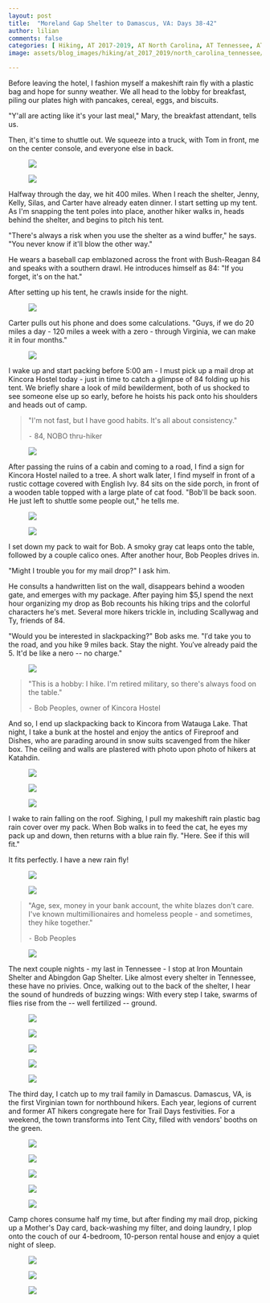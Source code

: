 ```yaml
---
layout: post
title:  "Moreland Gap Shelter to Damascus, VA: Days 38-42"
author: lilian
comments: false
categories: [ Hiking, AT 2017-2019, AT North Carolina, AT Tennessee, AT Virginia]
image: assets/blog_images/hiking/at_2017_2019/north_carolina_tennessee/day38-42/IMG_5751.JPG

---
```


Before leaving the hotel, I fashion myself a makeshift rain fly with a plastic bag and hope for sunny weather. We all head to the lobby for breakfast, piling our plates high with pancakes, cereal, eggs, and biscuits.

"Y'all are acting like it's your last meal," Mary, the breakfast attendant, tells us.

Then, it's time to shuttle out. We squeeze into a truck, with Tom in front, me on the center console, and everyone else in back.

<figure>
    <img src="{{site.baseurl}}/assets/blog_images/hiking/at_2017_2019/north_carolina_tennessee/day38-42/IMG_5733.JPG"/>
</figure>

<figure>
    <img src="{{site.baseurl}}/assets/blog_images/hiking/at_2017_2019/north_carolina_tennessee/day38-42/IMG_5736.JPG"/>
</figure>

Halfway through the day, we hit 400 miles. When I reach the shelter, Jenny, Kelly, Silas, and Carter have already eaten dinner. I start setting up my tent. As I'm snapping the tent poles into place, another hiker walks in, heads behind the shelter, and begins to pitch his tent.

"There's always a risk when you use the shelter as a wind buffer," he says. "You never know if it'll blow the other way."

He wears a baseball cap emblazoned across the front with Bush-Reagan 84 and speaks with a southern drawl. He introduces himself as 84: "If you forget, it's on the hat."

After setting up his tent, he crawls inside for the night.

<figure>
    <img src="{{site.baseurl}}/assets/blog_images/hiking/at_2017_2019/north_carolina_tennessee/day38-42/IMG_5744.JPG"/>
</figure>

Carter pulls out his phone and does some calculations. "Guys, if we do 20 miles a day - 120 miles a week with a zero - through Virginia, we can make it in four months."

<figure>
    <img src="{{site.baseurl}}/assets/blog_images/hiking/at_2017_2019/north_carolina_tennessee/day38-42/IMG_5745.JPG"/>
</figure>

I wake up and start packing before 5:00 am - I must pick up a mail drop at Kincora Hostel today - just in time to catch a glimpse of 84 folding up his tent. We briefly share a look of mild bewilderment, both of us shocked to see someone else up so early, before he hoists his pack onto his shoulders and heads out of camp.

>"I'm not fast, but I have good habits. It's all about consistency."
>
>⁃ 84, NOBO thru-hiker

<figure>
    <img src="{{site.baseurl}}/assets/blog_images/hiking/at_2017_2019/north_carolina_tennessee/day38-42/IMG_5748.JPG"/>
</figure>

After passing the ruins of a cabin and coming to a road, I find a sign for Kincora Hostel nailed to a tree. A short walk later, I find myself in front of a rustic cottage covered with English Ivy. 84 sits on the side porch, in front of a wooden table topped with a large plate of cat food. "Bob'll be back soon. He just left to shuttle some people out," he tells me.

<figure>
    <img src="{{site.baseurl}}/assets/blog_images/hiking/at_2017_2019/north_carolina_tennessee/day38-42/IMG_5749.JPEG"/>
</figure>

<figure>
    <img src="{{site.baseurl}}/assets/blog_images/hiking/at_2017_2019/north_carolina_tennessee/day38-42/IMG_5751.JPG"/>
</figure>

I set down my pack to wait for Bob. A smoky gray cat leaps onto the table, followed by a couple calico ones. After another hour, Bob Peoples drives in.

"Might I trouble you for my mail drop?" I ask him.

He consults a handwritten list on the wall, disappears behind a wooden gate, and emerges with my package. After paying him \$5,I spend the next hour organizing my drop as Bob recounts his hiking trips and the colorful characters he′s met. Several more hikers trickle in, including Scallywag and Ty, friends of 84. 

"Would you be interested in slackpacking?" Bob asks me. "I′d take you to the road, and you hike 9 miles back. Stay the night. You′ve already paid the 5. It'd be like a nero -- no charge."

<figure>
    <img src="{{site.baseurl}}/assets/blog_images/hiking/at_2017_2019/north_carolina_tennessee/day38-42/IMG_5758.JPG"/>
</figure>

>"This is a hobby: I hike. I'm retired military, so there's always food on the table."
>
>⁃ Bob Peoples, owner of Kincora Hostel

And so, I end up slackpacking back to Kincora from Watauga Lake. That night, I take a bunk at the hostel and enjoy the antics of Fireproof and Dishes, who are parading around in snow suits scavenged from the hiker box. The ceiling and walls are plastered with photo upon photo of hikers at Katahdin.

<figure>
    <img src="{{site.baseurl}}/assets/blog_images/hiking/at_2017_2019/north_carolina_tennessee/day38-42/IMG_5765.JPG"/>
</figure>

<figure>
    <img src="{{site.baseurl}}/assets/blog_images/hiking/at_2017_2019/north_carolina_tennessee/day38-42/IMG_5750.JPG"/>
</figure>

<figure>
    <img src="{{site.baseurl}}/assets/blog_images/hiking/at_2017_2019/north_carolina_tennessee/day38-42/IMG_5752.JPG"/>
</figure>

I wake to rain falling on the roof. Sighing, I pull my makeshift rain plastic bag rain cover over my pack. When Bob walks in to feed the cat, he eyes my pack up and down, then returns with a blue rain fly. "Here. See if this will fit."

It fits perfectly. I have a new rain fly!

<figure>
    <img src="{{site.baseurl}}/assets/blog_images/hiking/at_2017_2019/north_carolina_tennessee/day38-42/IMG_5772.JPG"/>
</figure>

<figure>
    <img src="{{site.baseurl}}/assets/blog_images/hiking/at_2017_2019/north_carolina_tennessee/day38-42/IMG_5777.JPG"/>
</figure>

>"Age, sex, money in your bank account, the white blazes don't care. I've known multimillionaires and homeless people - and sometimes, they hike together."
>
>⁃ Bob Peoples

<figure>
    <img src="{{site.baseurl}}/assets/blog_images/hiking/at_2017_2019/north_carolina_tennessee/day38-42/IMG_5778.JPG"/>
</figure>

The next couple nights - my last in Tennessee - I stop at Iron Mountain Shelter and Abingdon Gap Shelter. Like almost every shelter in Tennessee, these have no privies. Once, walking out to the back of the shelter, I hear the sound of hundreds of buzzing wings: With every step I take, swarms of flies rise from the -- well fertilized -- ground.

<figure>
    <img src="{{site.baseurl}}/assets/blog_images/hiking/at_2017_2019/north_carolina_tennessee/day38-42/IMG_5779.JPEG"/>
</figure>

<figure>
    <img src="{{site.baseurl}}/assets/blog_images/hiking/at_2017_2019/north_carolina_tennessee/day38-42/IMG_5792.JPEG"/>
</figure>

<figure>
    <img src="{{site.baseurl}}/assets/blog_images/hiking/at_2017_2019/north_carolina_tennessee/day38-42/IMG_5785.JPG"/>
</figure>

<figure>
    <img src="{{site.baseurl}}/assets/blog_images/hiking/at_2017_2019/north_carolina_tennessee/day38-42/IMG_5789.JPEG"/>
</figure>

<figure>
    <img src="{{site.baseurl}}/assets/blog_images/hiking/at_2017_2019/north_carolina_tennessee/day38-42/IMG_5797.JPG"/>
</figure>

The third day, I catch up to my trail family in Damascus. Damascus, VA, is the first Virginian town for northbound hikers. Each year, legions of current and former AT hikers congregate here for Trail Days festivities. For a weekend, the town transforms into Tent City, filled with vendors' booths on the green.

<figure>
    <img src="{{site.baseurl}}/assets/blog_images/hiking/at_2017_2019/virginia/day38-42/IMG_5801.JPG"/>
</figure>

<figure>
    <img src="{{site.baseurl}}/assets/blog_images/hiking/at_2017_2019/virginia/day38-42/IMG_5809.JPG"/>
</figure>

<figure>
    <img src="{{site.baseurl}}/assets/blog_images/hiking/at_2017_2019/virginia/day38-42/IMG_5815.JPG"/>
</figure>

<figure>
    <img src="{{site.baseurl}}/assets/blog_images/hiking/at_2017_2019/virginia/day38-42/IMG_5810.JPG"/>
</figure>

<figure>
    <img src="{{site.baseurl}}/assets/blog_images/hiking/at_2017_2019/virginia/day38-42/IMG_5811.JPG"/>
</figure>

Camp chores consume half my time, but after finding my mail drop, picking up a Mother's Day card, back-washing my filter, and doing laundry, I plop onto the couch of our 4-bedroom, 10-person rental house and enjoy a quiet night of sleep.

<figure>
    <img src="{{site.baseurl}}/assets/blog_images/hiking/at_2017_2019/virginia/day38-42/IMG_5813.JPG"/>
</figure>

<figure>
    <img src="{{site.baseurl}}/assets/blog_images/hiking/at_2017_2019/virginia/day38-42/IMG_5816.JPG"/>
</figure>

<figure>
    <img src="{{site.baseurl}}/assets/blog_images/hiking/at_2017_2019/virginia/day38-42/IMG_5817.JPG"/>
</figure>

